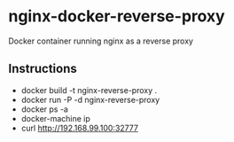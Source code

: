 # nginx-docker-reverse-proxy
Docker container running nginx as a reverse proxy

## Instructions

* docker build -t nginx-reverse-proxy .
* docker run -P -d nginx-reverse-proxy
* docker ps -a
* docker-machine ip
* curl http://192.168.99.100:32777
